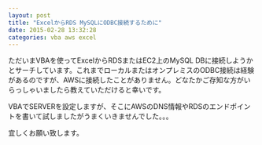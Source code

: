 ```yaml
---
layout: post
title: "ExcelからRDS MySQLにODBC接続するために"
date: 2015-02-28 13:32:28
categories: vba aws excel
---
```

<p>ただいまVBAを使ってExcelからRDSまたはEC2上のMySQL DBに接続しようかとサーチしています。これまでローカルまたはオンプレミスのODBC接続は経験があるのですが、AWSに接続したことがありません。どなたかご存知な方がいらっしゃいましたら教えていただけると幸いです。</p>

<p>VBAでSERVERを設定しますが、そこにAWSのDNS情報やRDSのエンドポイントを書いて試しましたがうまくいきませんでした。。。</p>

<p>宜しくお願い致します。</p>
